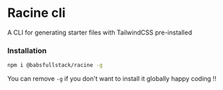 <h1>Racine cli</h1>

<p>
A CLI for generating starter files with TailwindCSS pre-installed
</p>
<h3>Installation</h3>

```bash
npm i @babsfullstack/racine -g
```
You can remove `-g` if you don't want to install it globally
happy coding !!

